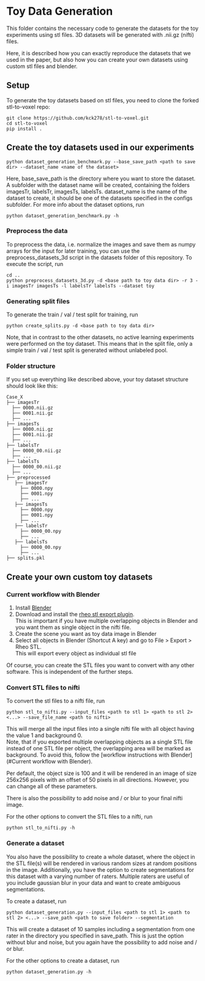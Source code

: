 # Toy Data Generation
This folder contains the necessary code to generate the datasets for the toy experiments using stl files.
3D datasets will be generated with .nii.gz (nifti) files. 

Here, it is described how you can exactly reproduce the datasets that we used in the paper, but also how you can create
your own datasets using custom stl files and blender.

## Setup

To generate the toy datasets based on stl files, you need to clone the forked stl-to-voxel repo:

```
git clone https://github.com/kck278/stl-to-voxel.git
cd stl-to-voxel
pip install .
```


## Create the toy datasets used in our experiments

```
python dataset_generation_benchmark.py --base_save_path <path to save dir> --dataset_name <name of the dataset>
```

Here, base_save_path is the directory where you want to store the dataset. A subfolder with the dataset name will be 
created, containing the folders imagesTr, labelsTr, imagesTs, labelsTs. dataset_name is the name of the dataset to 
create, it should be one of the datasets specified in the configs subfolder. For more info about the dataset options, 
run 

```
python dataset_generation_benchmark.py -h
```

### Preprocess the data

To preprocess the data, i.e. normalize the images and save them as numpy arrays for the input for later training, 
you can use the preprocess_datasets_3d script in the datasets folder of this repository. To execute the script, run

```
cd ..
python preprocess_datasets_3d.py -d <base path to toy data dir> -r 3 -i imagesTr imagesTs -l labelsTr labelsTs --dataset toy
```

### Generating split files

To generate the train / val / test split for training, run

```
python create_splits.py -d <base path to toy data dir>
```

Note, that in contrast to the other datasets, no active learning experiments were performed on the toy dataset.
This means that in the split file, only a simple train / val / test split is generated without unlabeled pool.

### Folder structure

If you set up everything like described above, your toy dataset structure should look like this:

    Case_X
    ├── imagesTr
      ├── 0000.nii.gz
      ├── 0001.nii.gz
      ├── ...
    ├── imagesTs
      ├── 0000.nii.gz
      ├── 0001.nii.gz
      ├── ...
    ├── labelsTr
      ├── 0000_00.nii.gz
      ├── ...
    ├── labelsTs
      ├── 0000_00.nii.gz
      ├── ...
    ├── preprocessed
       ├── imagesTr
         ├── 0000.npy
         ├── 0001.npy
         ├── ...
       ├── imagesTs
         ├── 0000.npy
         ├── 0001.npy
         ├── ...
       ├── labelsTr
         ├── 0000_00.npy
         ├── ...
       ├── labelsTs
         ├── 0000_00.npy
         ├── ...
    ├── splits.pkl

## Create your own custom toy datasets

### Current workflow with Blender

1. Install [Blender](https://www.blender.org/)
2. Download and install the [rheo stl export plugin](https://rheologic.net/articles/blender-object-export-separate-stl/#:~:text=To%20use%20the%20addon%2C%20simply,field%20of%20the%20export%20dialog).  
   This is important if you have multiple overlapping objects in Blender and you want them as single object in the nifti file.
3. Create the scene you want as toy data image in Blender
4. Select all objects in Blender (Shortcut A key) and go to File > Export > Rheo STL.  
   This will export every object as individual stl file

Of course, you can create the STL files you want to convert with any other software. 
This is independent of the further steps.

### Convert STL files to nifti

To convert the stl files to a nifti file, run
```
python stl_to_nifti.py --input_files <path to stl 1> <path to stl 2> <...> --save_file_name <path to nifti>
```

This will merge all the input files into a single nifti file with all object having the value 1 and background 0.  
Note, that if you exported multiple overlapping objects as a single STL file instead of one STL file per object, 
the overlapping area will be marked as background. To avoid this, follow the [workflow instructions with Blender](#Current workflow with Blender).  

Per default, the object size is 100 and it will be rendered in an image of size 256x256 pixels with an offset of 50 pixels in all directions.
However, you can change all of these parameters.

There is also the possibility to add noise and / or blur to your final nifti image.

For the other options to convert the STL files to a nifti, run
```
python stl_to_nifti.py -h
```

### Generate a dataset

You also have the possibility to create a whole dataset, where the object in the STL file(s) will be rendered in various random sizes at random positions in the image.
Additionally, you have the option to create segmentations for this dataset with a varying number of raters.
Multiple raters are useful of you include gaussian blur in your data and want to create ambiguous segmentations.

To create a dataset, run
```
python dataset_generation.py --input_files <path to stl 1> <path to stl 2> <...> --save_path <path to save folder> --segmentation
```

This will create a dataset of 10 samples including a segmentation from one rater in the directory you specified in save_path. 
This is just the option without blur and noise, but you again have the possibility to add noise and / or blur.

For the other options to create a dataset, run
```
python dataset_generation.py -h
```